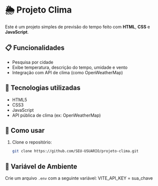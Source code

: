 # 🌦️ Projeto Clima

Este é um projeto simples de previsão do tempo feito com **HTML**, **CSS** e **JavaScript**.

## 📋 Funcionalidades

- Pesquisa por cidade
- Exibe temperatura, descrição do tempo, umidade e vento
- Integração com API de clima (como OpenWeatherMap)

## 🚀 Tecnologias utilizadas

- HTML5
- CSS3
- JavaScript
- API pública de clima (ex: OpenWeatherMap)

## 🔧 Como usar

1. Clone o repositório:
   ```bash
   git clone https://github.com/SEU-USUARIO/projeto-clima.git
   
## 🔐 Variável de Ambiente

Crie um arquivo `.env` com a seguinte variável:
VITE_API_KEY = sua_chave
